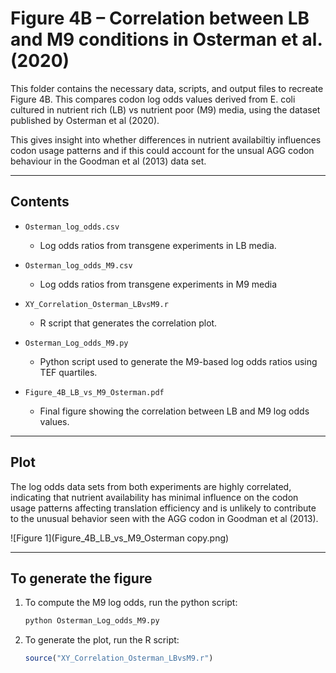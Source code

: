 # Figure 4B – Correlation between LB and M9 conditions in Osterman et al. (2020)

This folder contains the necessary data, scripts, and output files to recreate Figure 4B. This compares codon log odds values derived from E. coli cultured in nutrient rich (LB) vs nutrient poor (M9) media, using the dataset published by Osterman et al (2020).

This gives insight into whether differences in nutrient availabiltiy influences codon usage patterns and if this could account for the unsual AGG codon behaviour in the Goodman et al (2013) data set.

---

## Contents

- `Osterman_log_odds.csv`  
  - Log odds ratios from transgene experiments in LB media.

- `Osterman_log_odds_M9.csv`  
  - Log odds ratios from transgene experiments in M9 media

- `XY_Correlation_Osterman_LBvsM9.r`  
  - R script that generates the correlation plot.

- `Osterman_Log_odds_M9.py`  
  - Python script used to generate the M9-based log odds ratios using TEF quartiles.

- `Figure_4B_LB_vs_M9_Osterman.pdf`  
  - Final figure showing the correlation between LB and M9 log odds values.

---

## Plot

The log odds data sets from both experiments are highly correlated, indicating that nutrient availability has minimal influence on the codon usage patterns affecting translation efficiency and is unlikely to contribute to the unusual behavior seen with the AGG codon in Goodman et al (2013).

![Figure 1](Figure_4B_LB_vs_M9_Osterman copy.png)

---

## To generate the figure

1. To compute the M9 log odds, run the python script:

    ```bash
    python Osterman_Log_odds_M9.py
    ```

2. To generate the plot, run the R script:

    ```r
    source("XY_Correlation_Osterman_LBvsM9.r")
    ```
